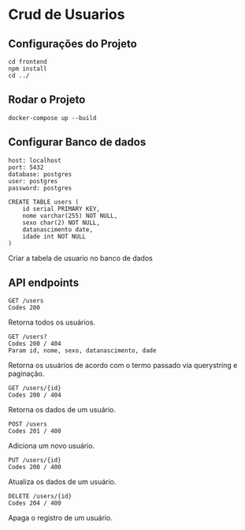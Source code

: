 # Crud de Usuarios 
## Configurações do Projeto
```
cd frontend
npm install
cd ../
```

## Rodar o Projeto 
```
docker-compose up --build
```

## Configurar Banco de dados 
```
host: localhost
port: 5432
database: postgres
user: postgres
password: postgres

CREATE TABLE users (
	id serial PRIMARY KEY,
  	nome varchar(255) NOT NULL,
  	sexo char(2) NOT NULL,
  	datanascimento date,
  	idade int NOT NULL
)
```
Criar a tabela de usuario no banco de dados 

## API endpoints

```
GET /users
Codes 200
```
Retorna todos os usuários.

```
GET /users?
Codes 200 / 404
Param id, nome, sexo, datanascimento, dade
```
Retorna os usuários de acordo com o termo passado via querystring e paginação.

```
GET /users/{id}
Codes 200 / 404
```
Retorna os dados de um usuário.

```
POST /users
Codes 201 / 400
```
Adiciona um novo usuário.

```
PUT /users/{id}
Codes 200 / 400
```
Atualiza os dados de um usuário.

```
DELETE /users/{id}
Codes 204 / 400
```
Apaga o registro de um usuário.

